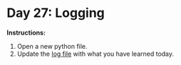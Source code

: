 # Day 27: Logging
**Instructions:** 
1. Open a new python file.
2. Update the [log file](../../log.md) with what you have learned today.
